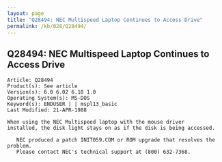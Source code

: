 ```yaml
---
layout: page
title: "Q28494: NEC Multispeed Laptop Continues to Access Drive"
permalink: /kb/028/Q28494/
---
```


## Q28494: NEC Multispeed Laptop Continues to Access Drive

	Article: Q28494
	Product(s): See article
	Version(s): 6.0 6.02 6.10 1.0
	Operating System(s): MS-DOS
	Keyword(s): ENDUSER | | mspl13_basic
	Last Modified: 21-APR-1988
	
	When using the NEC Multispeed laptop with the mouse driver
	installed, the disk light stays on as if the disk is being accessed.
	
	   NEC produced a patch INIT059.COM or ROM upgrade that resolves the
	problem.
	   Please contact NEC's technical support at (800) 632-7368.
